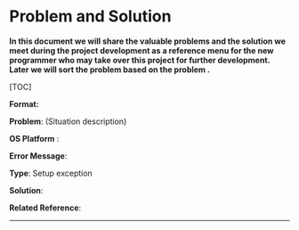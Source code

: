 # **Problem and Solution**

**In this document we will share the valuable problems and the solution we meet during the project development as a reference menu for the new programmer who may take over this project for further development. Later we will sort the problem based on the problem <type>.**

[TOC]

**Format:** 

**Problem**: (Situation description)

**OS Platform** :

**Error Message**:

**Type**: Setup exception

**Solution**:

**Related Reference**:

------



